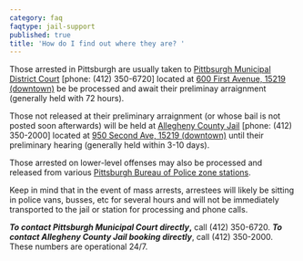 ```yaml
---
category: faq
faqtype: jail-support
published: true
title: 'How do I find out where they are? '
---
```

Those arrested in Pittsburgh are usually taken to [Pittbsurgh Municipal District Court](http://www.pacourts.us/courts/minor-courts/) [phone: (412) 350-6720] located at [600 First Avenue, 15219 (downtown)](https://goo.gl/maps/xhNsbQMZ2Hm) be be processed and await their preliminay arraignment (generally held with 72 hours). 

Those not released at their preliminary arraignment (or whose bail is not posted soon afterwards) will be held at [Allegheny County Jail](http://www.alleghenycounty.us/jail/index.aspx) [phone: (412) 350-2000] located at [950 Second Ave, 15219 (downtown)](https://goo.gl/maps/Me197AZPrCF2) until their preliminary hearing (generally held within 3-10 days). 

Those arrested on lower-level offenses may also be processed and released from various [Pittsburgh Bureau of Police zone stations](http://www.pittsburghpa.gov/police/zones).

Keep in mind that in the event of mass arrests, arrestees will likely be sitting in police vans, busses, etc for several hours and will not be immediately transported to the jail or station for processing and phone calls. 

**_To contact Pittsburgh Municipal Court directly_,** call (412) 350-6720. **_To contact Allegheny County Jail booking directly_**, call (412) 350-2000. These numbers are operational 24/7.
